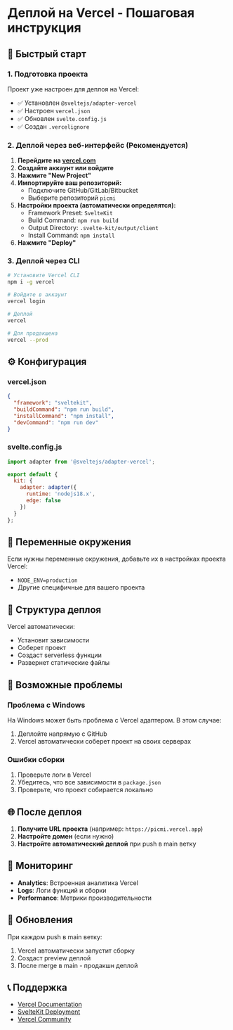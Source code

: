 # Деплой на Vercel - Пошаговая инструкция

## 🚀 Быстрый старт

### 1. Подготовка проекта
Проект уже настроен для деплоя на Vercel:
- ✅ Установлен `@sveltejs/adapter-vercel`
- ✅ Настроен `vercel.json`
- ✅ Обновлен `svelte.config.js`
- ✅ Создан `.vercelignore`

### 2. Деплой через веб-интерфейс (Рекомендуется)

1. **Перейдите на [vercel.com](https://vercel.com)**
2. **Создайте аккаунт или войдите**
3. **Нажмите "New Project"**
4. **Импортируйте ваш репозиторий:**
   - Подключите GitHub/GitLab/Bitbucket
   - Выберите репозиторий `picmi`
5. **Настройки проекта (автоматически определятся):**
   - Framework Preset: `SvelteKit`
   - Build Command: `npm run build`
   - Output Directory: `.svelte-kit/output/client`
   - Install Command: `npm install`
6. **Нажмите "Deploy"**

### 3. Деплой через CLI

```bash
# Установите Vercel CLI
npm i -g vercel

# Войдите в аккаунт
vercel login

# Деплой
vercel

# Для продакшена
vercel --prod
```

## ⚙️ Конфигурация

### vercel.json
```json
{
  "framework": "sveltekit",
  "buildCommand": "npm run build",
  "installCommand": "npm install",
  "devCommand": "npm run dev"
}
```

### svelte.config.js
```javascript
import adapter from '@sveltejs/adapter-vercel';

export default {
  kit: {
    adapter: adapter({
      runtime: 'nodejs18.x',
      edge: false
    })
  }
};
```

## 🔧 Переменные окружения

Если нужны переменные окружения, добавьте их в настройках проекта Vercel:
- `NODE_ENV=production`
- Другие специфичные для вашего проекта

## 📁 Структура деплоя

Vercel автоматически:
- Установит зависимости
- Соберет проект
- Создаст serverless функции
- Развернет статические файлы

## 🚨 Возможные проблемы

### Проблема с Windows
На Windows может быть проблема с Vercel адаптером. В этом случае:
1. Деплойте напрямую с GitHub
2. Vercel автоматически соберет проект на своих серверах

### Ошибки сборки
1. Проверьте логи в Vercel
2. Убедитесь, что все зависимости в `package.json`
3. Проверьте, что проект собирается локально

## 🌐 После деплоя

1. **Получите URL проекта** (например: `https://picmi.vercel.app`)
2. **Настройте домен** (если нужно)
3. **Настройте автоматический деплой** при push в main ветку

## 📱 Мониторинг

- **Analytics**: Встроенная аналитика Vercel
- **Logs**: Логи функций и сборки
- **Performance**: Метрики производительности

## 🔄 Обновления

При каждом push в main ветку:
1. Vercel автоматически запустит сборку
2. Создаст preview деплой
3. После merge в main - продакшн деплой

## 📞 Поддержка

- [Vercel Documentation](https://vercel.com/docs)
- [SvelteKit Deployment](https://kit.svelte.dev/docs/adapters#supported-environments-vercel)
- [Vercel Community](https://github.com/vercel/vercel/discussions)

